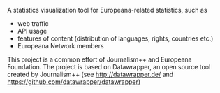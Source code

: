 A statistics visualization tool for Europeana-related statistics, such as

* web traffic
* API usage
* features of content (distribution of languages, rights, countries etc.)
* Europeana Network members

This project is a common effort of Journalism++ and Europeana Foundation.
The project is based on Datawrapper, an open source tool created by
Journalism++ (see http://datawrapper.de/ and https://github.com/datawrapper/datawrapper)
